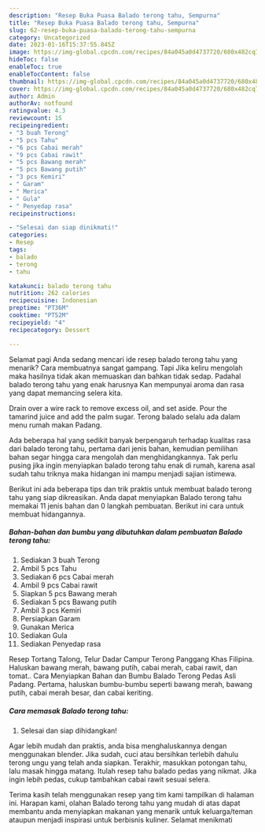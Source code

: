 ```yaml
---
description: "Resep Buka Puasa Balado terong tahu, Sempurna"
title: "Resep Buka Puasa Balado terong tahu, Sempurna"
slug: 62-resep-buka-puasa-balado-terong-tahu-sempurna
category: Uncategorized
date: 2023-01-16T15:37:55.845Z
image: https://img-global.cpcdn.com/recipes/84a045a0d4737720/680x482cq70/balado-terong-tahu-foto-resep-utama.jpg
hideToc: false
enableToc: true
enableTocContent: false
thumbnail: https://img-global.cpcdn.com/recipes/84a045a0d4737720/680x482cq70/balado-terong-tahu-foto-resep-utama.jpg
cover: https://img-global.cpcdn.com/recipes/84a045a0d4737720/680x482cq70/balado-terong-tahu-foto-resep-utama.jpg
author: Admin
authorAv: notfound
ratingvalue: 4.3
reviewcount: 15
recipeingredient:
- "3 buah Terong"
- "5 pcs Tahu"
- "6 pcs Cabai merah"
- "9 pcs Cabai rawit"
- "5 pcs Bawang merah"
- "5 pcs Bawang putih"
- "3 pcs Kemiri"
- " Garam"
- " Merica"
- " Gula"
- " Penyedap rasa"
recipeinstructions:

- "Selesai dan siap dinikmati!"
categories:
- Resep
tags:
- balado
- terong
- tahu

katakunci: balado terong tahu 
nutrition: 262 calories
recipecuisine: Indonesian
preptime: "PT36M"
cooktime: "PT52M"
recipeyield: "4"
recipecategory: Dessert

---
```



Selamat pagi Anda sedang mencari ide resep balado terong tahu yang menarik? Cara membuatnya sangat gampang. Tapi Jika keliru mengolah maka hasilnya tidak akan memuaskan dan bahkan tidak sedap. Padahal balado terong tahu yang enak harusnya Kan mempunyai aroma dan rasa yang dapat memancing selera kita.


Drain over a wire rack to remove excess oil, and set aside. Pour the tamarind juice and add the palm sugar. Terong balado selalu ada dalam menu rumah makan Padang.

Ada beberapa hal yang sedikit banyak berpengaruh terhadap kualitas rasa dari balado terong tahu, pertama dari jenis bahan, kemudian pemilihan bahan segar hingga cara mengolah dan menghidangkannya. Tak perlu pusing jika ingin menyiapkan balado terong tahu enak di rumah, karena asal sudah tahu triknya maka hidangan ini mampu menjadi sajian istimewa.


Berikut ini ada beberapa tips dan trik praktis untuk membuat balado terong tahu yang siap dikreasikan. Anda dapat menyiapkan Balado terong tahu memakai 11 jenis bahan dan 0 langkah pembuatan. Berikut ini cara untuk membuat hidangannya.

<!--inarticleads1-->

##### Bahan-bahan dan bumbu yang dibutuhkan dalam pembuatan Balado terong tahu:

1. Sediakan 3 buah Terong
1. Ambil 5 pcs Tahu
1. Sediakan 6 pcs Cabai merah
1. Ambil 9 pcs Cabai rawit
1. Siapkan 5 pcs Bawang merah
1. Sediakan 5 pcs Bawang putih
1. Ambil 3 pcs Kemiri
1. Persiapkan  Garam
1. Gunakan  Merica
1. Sediakan  Gula
1. Sediakan  Penyedap rasa


Resep Tortang Talong, Telur Dadar Campur Terong Panggang Khas Filipina. Haluskan bawang merah, bawang putih, cabai merah, cabai rawit, dan tomat.. Cara Menyiapkan Bahan dan Bumbu Balado Terong Pedas Asli Padang. Pertama, haluskan bumbu-bumbu seperti bawang merah, bawang putih, cabai merah besar, dan cabai keriting. 

<!--inarticleads2-->

##### Cara memasak Balado terong tahu:


1. Selesai dan siap dihidangkan!

Agar lebih mudah dan praktis, anda bisa menghaluskannya dengan menggunakan blender. Jika sudah, cuci atau bersihkan terlebih dahulu terong ungu yang telah anda siapkan. Terakhir, masukkan potongan tahu, lalu masak hingga matang. Itulah resep tahu balado pedas yang nikmat. Jika ingin lebih pedas, cukup tambahkan cabai rawit sesuai selera. 

Terima kasih telah menggunakan resep yang tim kami tampilkan di halaman ini. Harapan kami, olahan Balado terong tahu yang mudah di atas dapat membantu anda menyiapkan makanan yang menarik untuk keluarga/teman ataupun menjadi inspirasi untuk berbisnis kuliner. Selamat menikmati
